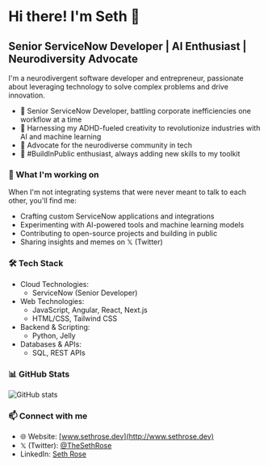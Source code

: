 # Hi there! I'm Seth 👋
## Senior ServiceNow Developer | AI Enthusiast | Neurodiversity Advocate

I'm a neurodivergent software developer and entrepreneur, passionate about leveraging technology to solve complex problems and drive innovation.

- 💼 Senior ServiceNow Developer, battling corporate inefficiencies one workflow at a time
- 🧠 Harnessing my ADHD-fueled creativity to revolutionize industries with AI and machine learning
- 🌟 Advocate for the neurodiverse community in tech
- 🚀 #BuildInPublic enthusiast, always adding new skills to my toolkit

### 🔭 What I'm working on

When I'm not integrating systems that were never meant to talk to each other, you'll find me:
- Crafting custom ServiceNow applications and integrations
- Experimenting with AI-powered tools and machine learning models
- Contributing to open-source projects and building in public
- Sharing insights and memes on 𝕏 (Twitter)

### 🛠️ Tech Stack

- Cloud Technologies:
  - ServiceNow (Senior Developer)
- Web Technologies:
  - JavaScript, Angular, React, Next.js
  - HTML/CSS, Tailwind CSS
- Backend & Scripting:
  - Python, Jelly
- Databases & APIs:
  - SQL, REST APIs

### 📊 GitHub Stats

![GitHub stats](https://github-readme-stats.vercel.app/api?username=TheSethRose&show_icons=true&theme=radical)

### 📫 Connect with me

- 🌐 Website: [www.sethrose.dev](http://www.sethrose.dev)
- 𝕏 (Twitter): [@TheSethRose](https://twitter.com/TheSethRose)
- LinkedIn: [Seth Rose](https://www.linkedin.com/in/sethlrose/)
